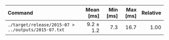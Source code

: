 | Command | Mean [ms] | Min [ms] | Max [ms] | Relative |
|:---|---:|---:|---:|---:|
| `./target/release/2015-07 > ../outputs/2015-07.txt` | 9.2 ± 1.2 | 7.3 | 16.7 | 1.00 |
